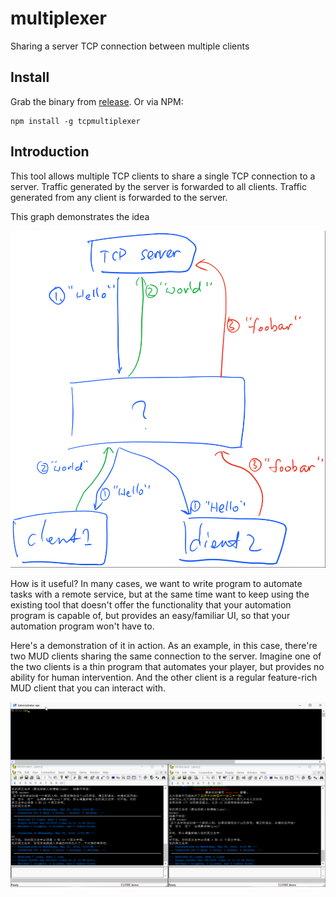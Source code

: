 # multiplexer

Sharing a server TCP connection between multiple clients


## Install

Grab the binary from [release](https://github.com/kflu/multiplexer/releases).
Or via NPM:

    npm install -g tcpmultiplexer


## Introduction

This tool allows multiple TCP clients to share a single TCP connection to 
a server. Traffic generated by the server is forwarded to all clients. Traffic
generated from any client is forwarded to the server.

This graph demonstrates the idea

![high level idea](doc/highlevel.png)


How is it useful? In many cases, we want to write program to automate tasks
with a remote service, but at the same time want to keep using the existing
tool that doesn't offer the functionality that your automation program is
capable of, but provides an easy/familiar UI, so that your automation program 
won't have to.

Here's a demonstration of it in action. As an example, in this case, there're
two MUD clients sharing the same connection to the server. Imagine one of the
two clients is a thin program that automates your player, but provides no
ability for human intervention. And the other client is a regular feature-rich
MUD client that you can interact with.

![demo](doc/demo.gif)
